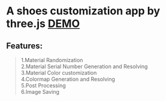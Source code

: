 # A shoes customization app by three.js  [DEMO](https://sdarpeng.github.io)
## Features:
>1.Material Randomization  
>2.Material Serial Number Generation and Resolving  
>3.Material Color customization  
>4.Colormap Generation and Resolving  
>5.Post Processing  
>6.Image Saving  
